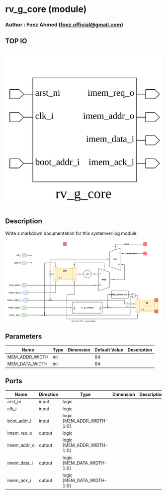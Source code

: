# rv_g_core (module)

### Author : Foez Ahmed (foez.official@gmail.com)

## TOP IO
<img src="./rv_g_core_top.svg">

## Description

Write a markdown documentation for this systemverilog module:

<img src="./rv_g_core_des.svg">

## Parameters
|Name|Type|Dimension|Default Value|Description|
|-|-|-|-|-|
|MEM_ADDR_WIDTH|int||64||
|MEM_DATA_WIDTH|int||64||

## Ports
|Name|Direction|Type|Dimension|Description|
|-|-|-|-|-|
|arst_ni|input|logic|||
|clk_i|input|logic|||
|boot_addr_i|input|logic [MEM_ADDR_WIDTH-1:0]|||
|imem_req_o|output|logic|||
|imem_addr_o|output|logic [MEM_ADDR_WIDTH-1:0]|||
|imem_data_i|output|logic [MEM_DATA_WIDTH-1:0]|||
|imem_ack_i|output|logic [MEM_DATA_WIDTH-1:0]|||
